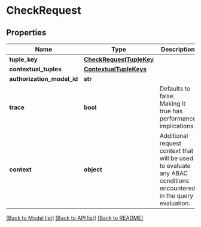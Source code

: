 # CheckRequest


## Properties
Name | Type | Description | Notes
------------ | ------------- | ------------- | -------------
**tuple_key** | [**CheckRequestTupleKey**](CheckRequestTupleKey.md) |  | 
**contextual_tuples** | [**ContextualTupleKeys**](ContextualTupleKeys.md) |  | [optional] 
**authorization_model_id** | **str** |  | [optional] 
**trace** | **bool** | Defaults to false. Making it true has performance implications. | [optional] [readonly] 
**context** | **object** | Additional request context that will be used to evaluate any ABAC conditions encountered in the query evaluation. | [optional] 

[[Back to Model list]](../README.md#documentation-for-models) [[Back to API list]](../README.md#documentation-for-api-endpoints) [[Back to README]](../README.md)



